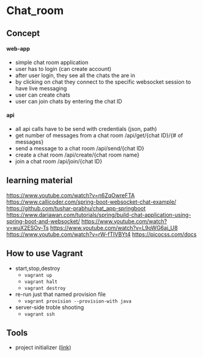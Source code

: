 # Chat_room

## Concept
#### web-app
- simple chat room application
- user has to login (can create account)
- after user login, they see all the chats the are in
- by clicking on chat they connect to the specific websocket session to have live messaging
- user can create chats
- user can join chats by entering the chat ID

#### api
- all api calls have to be send with credentials (json, path)
- get number of messages from a chat room /api/get/{chat ID}/{# of messages}
- send a message to a chat room /api/send/{chat ID}
- create a chat room /api/create/{chat room name}
- join a chat room /api/join/{chat ID}

## learning material
https://www.youtube.com/watch?v=n6ZqOwreFTA
https://www.callicoder.com/spring-boot-websocket-chat-example/
https://github.com/tushar-prabhu/chat_app-springboot
https://www.dariawan.com/tutorials/spring/build-chat-application-using-spring-boot-and-websocket/
https://www.youtube.com/watch?v=wuX2ESOy-Ts
https://www.youtube.com/watch?v=L9oWG6aj_U8
https://www.youtube.com/watch?v=rW-fTIVBYt4
https://picocss.com/docs

## How to use Vagrant
- start,stop,destroy
    - `vagrant up`
    - `vagrant halt`
    - `vagrant destroy`
- re-run just that named provision file
    - `vagrant provision --provision-with java`
- server-side troble shooting
    - `vagrant ssh`

## Tools
- project initializer ([link](https://start.spring.io/))